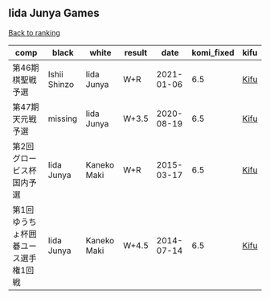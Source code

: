 ## Iida Junya Games

[Back to ranking](../../index.md)




| **comp** | **black** | **white** | **result** | **date** | **komi_fixed** | **kifu** | 
| --- | --- | --- | --- | --- | --- | --- |
| 第46期棋聖戦予選 | Ishii Shinzo | Iida Junya | W+R | 2021-01-06 | 6.5 | [Kifu](https://kifudepot.net/kifucontents.php?id=9A7%2BJzGBJ6%2F8KEB%2FFwvQhA%3D%3D) | 
| 第47期天元戦予選 | missing | Iida Junya | W+3.5 | 2020-08-19 | 6.5 | [Kifu](https://kifudepot.net/kifucontents.php?id=WLGDnOymFXu%2BYmYRQ0D2Zw%3D%3D) | 
| 第2回グロービス杯国内予選 | Iida Junya | Kaneko Maki | W+R | 2015-03-17 | 6.5 | [Kifu](https://kifudepot.net/kifucontents.php?id=7d7HCvkuLnY2JUK92VaaIQ%3D%3D) | 
| 第1回ゆうちょ杯囲碁ユース選手権1回戦 | Iida Junya | Kaneko Maki | W+4.5 | 2014-07-14 | 6.5 | [Kifu](https://kifudepot.net/kifucontents.php?id=rJ5OGH1MoJpOiaDc0VU1Gw%3D%3D) |




